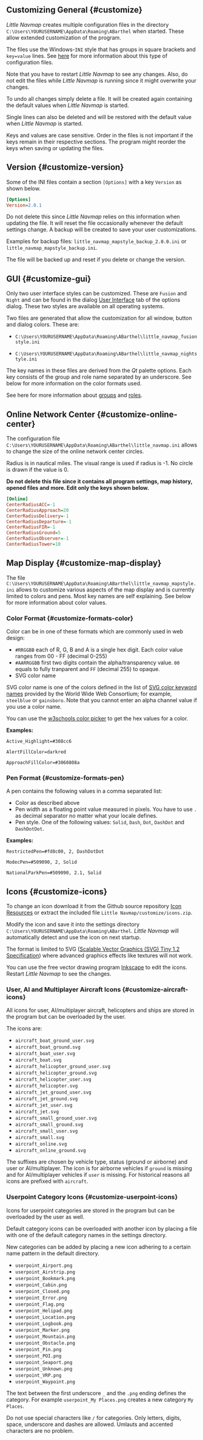 ## Customizing General {#customize}

_Little Navmap_ creates multiple configuration files in the directory `C:\Users\YOURUSERNAME\AppData\Roaming\ABarthel` when started. These allow extended customization of the program.

The files use the Windows-`INI` style that has groups in square brackets and `key=value` lines. See [here](https://en.wikipedia.org/wiki/INI_file) for more information about this type of configuration files.

Note that you have to restart _Little Navmap_ to see any changes. Also, do not edit the files while _Little Navmap_ is running since it might overwrite your changes.

To undo all changes simply delete a file. It will be created again containing the default values when _Little Navmap_ is started.

Single lines can also be deleted and will be restored with the default value when _Little Navmap_ is started.

Keys and values are case sensitive. Order in the files is not important if the keys remain in their respective sections. The program might reorder the keys when saving or updating the files.

## Version {#customize-version}

Some of the INI files contain a section `[Options]` with a key `Version` as shown below.
``` INI
[Options]
Version=2.0.1
```
Do not delete this since _Little Navmap_ relies on this information when updating the file. It will reset the file occasionally whenever the default settings change. A backup will be created to save your user customizations. 

Examples for backup files: `little_navmap_mapstyle_backup_2.0.0.ini` or `little_navmap_mapstyle_backup.ini`.

The file will be backed up and reset if you delete or change the version.

## GUI {#customize-gui}

Only two user interface styles can be customized. These are `Fusion` and `Night` and can be found in the dialog [User Interface](OPTIONS.md#user-interface) tab of the options dialog. These two styles are available on all operating systems.

Two files are generated that allow the customization for all window, button and dialog colors. These are:

* `C:\Users\YOURUSERNAME\AppData\Roaming\ABarthel\little_navmap_fusionstyle.ini`

* `C:\Users\YOURUSERNAME\AppData\Roaming\ABarthel\little_navmap_nightstyle.ini`

The key names in these files are derived from the _Qt_ palette options. Each key consists of the group and role name separated by an underscore. See below for more information on the color formats used.

See here for more information about [groups](http://doc.qt.io/qt-5.6/qpalette.html#ColorGroup-enum) and [roles](http://doc.qt.io/qt-5.6/qpalette.html#ColorRole-enum).


## Online Network Center {#customize-online-center}

The configuration file `C:\Users\YOURUSERNAME\AppData\Roaming\ABarthel\little_navmap.ini` allows to change the size of the online network center circles.

Radius is in nautical miles. The visual range is used if radius is -1. No circle is drawn if the value is 0.

**Do not delete this file since it contains all program settings, map history, opened files and more. Edit only the keys shown below.**

``` INI
[Online]
CenterRadiusACC=-1
CenterRadiusApproach=20
CenterRadiusDelivery=-1
CenterRadiusDeparture=-1
CenterRadiusFIR=-1
CenterRadiusGround=5
CenterRadiusObserver=-1
CenterRadiusTower=10
```

## Map Display {#customize-map-display}

The file
`C:\Users\YOURUSERNAME\AppData\Roaming\ABarthel\little_navmap_mapstyle.ini` allows to customize various aspects of the map display and is currently limited to colors and pens. Most key names are self explaining. See below for more information about color values.

### Color Format {#customize-formats-color}

Color can be in one of these formats which are commonly used in web design:

* `#RRGGBB` each of R, G, B and A is a single hex digit. Each color value ranges from 00 - FF \(decimal 0-255\)
* `#AARRGGBB` first two digits contain the alpha/transparency value. `00` equals to fully tranparent and `FF` \(decimal 255\) to opaque.
* SVG color name

SVG color name is one of the colors defined in the list of [SVG color keyword names](https://www.w3.org/TR/SVG/types.html#ColorKeywords) provided by the World Wide Web Consortium; for example, `steelblue` or `gainsboro`. Note that you cannot enter an alpha channel value if you use a color name.

You can use the [w3schools color picker](https://www.w3schools.com/colors/colors_picker.asp) to get the hex values for a color.

**Examples:**

`Active_Highlight=#308cc6`

`AlertFillColor=darkred`

`ApproachFillColor=#3060808a`

### Pen Format {#customize-formats-pen}

A pen contains the following values in a comma separated list:

* Color as described above
* Pen width as a floating point value measured in pixels. You have to use `.` as decimal separator no matter what your locale defines.
* Pen style. One of the following values: `Solid`, `Dash`, `Dot`, `DashDot` and `DashDotDot`.

**Examples:**

`RestrictedPen=#fd8c00, 2, DashDotDot`

`ModecPen=#509090, 2, Solid`

`NationalParkPen=#509090, 2.1, Solid`

## Icons  {#customize-icons}

To change an icon download it from the Github source repository [Icon Resources](https://github.com/albar965/littlenavmap/tree/release/2.0/resources/icons) or extract the included file `Little Navmap/customize/icons.zip`.

Modify the icon and save it into the settings directory `C:\Users\YOURUSERNAME\AppData\Roaming\ABarthel`. _Little Navmap_ will automatically detect and use the icon on next startup.

The format is limited to SVG \([Scalable Vector Graphics \(SVG\) Tiny 1.2 Specification](https://www.w3.org/TR/SVGMobile12)\) where advanced graphics effects like textures will not work.

You can use the free vector drawing program [Inkscape](https://inkscape.org) to edit the icons.
Restart *Little Navmap* to see the changes.

### User, AI and Multiplayer Aircraft Icons {#customize-aircraft-icons}

All icons for user, AI/multiplayer aircraft, helicopters and ships are stored in the program but can be overloaded by the user.

The icons are:

* `aircraft_boat_ground_user.svg`
* `aircraft_boat_ground.svg`
* `aircraft_boat_user.svg`
* `aircraft_boat.svg`
* `aircraft_helicopter_ground_user.svg`
* `aircraft_helicopter_ground.svg`
* `aircraft_helicopter_user.svg`
* `aircraft_helicopter.svg`
* `aircraft_jet_ground_user.svg`
* `aircraft_jet_ground.svg`
* `aircraft_jet_user.svg`
* `aircraft_jet.svg`
* `aircraft_small_ground_user.svg`
* `aircraft_small_ground.svg`
* `aircraft_small_user.svg`
* `aircraft_small.svg`
* `aircraft_online.svg`
* `aircraft_online_ground.svg`

The suffixes are chosen by vehicle type, status \(ground or airborne\) and user or AI/multiplayer. The icon is for airborne vehicles if `ground` is missing and for AI/multiplayer vehicles if `user` is missing. For historical reasons all icons are prefixed with `aircraft`.

### Userpoint Category Icons {#customize-userpoint-icons}

Icons for userpoint categories are stored in the program but can be overloaded by the user as well.

Default category icons can be overloaded with another icon by placing a file with one of the default category names in the settings directory.

New categories can be added by placing a new icon adhering to a certain name pattern in the default directory.

* `userpoint_Airport.png`
* `userpoint_Airstrip.png`
* `userpoint_Bookmark.png`
* `userpoint_Cabin.png`
* `userpoint_Closed.png`
* `userpoint_Error.png`
* `userpoint_Flag.png`
* `userpoint_Helipad.png`
* `userpoint_Location.png`
* `userpoint_Logbook.png`
* `userpoint_Marker.png`
* `userpoint_Mountain.png`
* `userpoint_Obstacle.png`
* `userpoint_Pin.png`
* `userpoint_POI.png`
* `userpoint_Seaport.png`
* `userpoint_Unknown.png`
* `userpoint_VRP.png`
* `userpoint_Waypoint.png`

The text between the first underscore `_` and the `.png` ending defines the category.
For example `userpoint_My Places.png` creates a new category `My Places`.

Do not use special characters like `/` for categories. Only letters, digits, space, underscore and dashes are allowed. Umlauts and accented characters are no problem.




